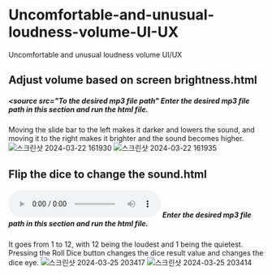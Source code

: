 # Uncomfortable-and-unusual-loudness-volume-UI-UX
Uncomfortable and unusual loudness volume UI/UX


## Adjust volume based on screen brightness.html
##### <source src="To the desired mp3 file path" Enter the desired mp3 file path in this section and run the html file.
Moving the slide bar to the left makes it darker and lowers the sound, and moving it to the right makes it brighter and the sound becomes higher.
![스크린샷 2024-03-22 161930](https://github.com/dldbfla/Uncomfortable-and-unusual-loudness-volume-UI-UX/assets/89433437/712de7f8-fe31-4aca-a588-762b6e2046d4)
![스크린샷 2024-03-22 161935](https://github.com/dldbfla/Uncomfortable-and-unusual-loudness-volume-UI-UX/assets/89433437/836c79ed-d1aa-44c8-b312-1b6769318455)



## Flip the dice to change the sound.html
##### <audio id="controlSound" controls src="Desired MP3 sound" loop></audio> Enter the desired mp3 file path in this section and run the html file.
It goes from 1 to 12, with 12 being the loudest and 1 being the quietest. Pressing the Roll Dice button changes the dice result value and changes the dice eye.
![스크린샷 2024-03-25 203417](https://github.com/dldbfla/Uncomfortable-and-unusual-loudness-volume-UI-UX/assets/89433437/2d3e78bb-ecda-453b-bf93-e4edfc7597a1)
![스크린샷 2024-03-25 203414](https://github.com/dldbfla/Uncomfortable-and-unusual-loudness-volume-UI-UX/assets/89433437/3cf2268e-5b12-49e6-adbc-ea6f5b936838)
